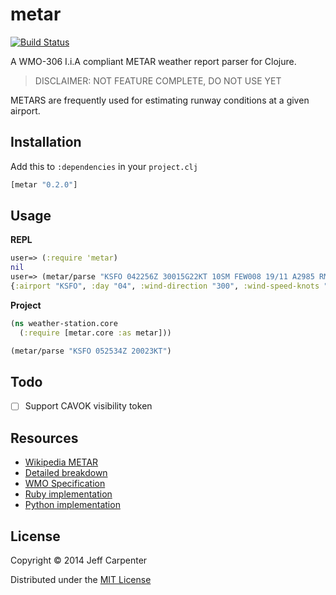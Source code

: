 # metar

[![Build Status](https://travis-ci.org/jeffcarp/metar.svg?branch=master)](https://travis-ci.org/jeffcarp/metar)

A WMO-306 I.i.A compliant METAR weather report parser for Clojure.

> DISCLAIMER: NOT FEATURE COMPLETE, DO NOT USE YET

METARS are frequently used for estimating runway conditions at a given airport.

## Installation

Add this to `:dependencies` in your `project.clj`

```clojure
[metar "0.2.0"]
```

## Usage

**REPL**

```clojure
user=> (:require 'metar)
nil
user=> (metar/parse "KSFO 042256Z 30015G22KT 10SM FEW008 19/11 A2985 RMK AO2 SLP107 T01940111")
{:airport "KSFO", :day "04", :wind-direction "300", :wind-speed-knots "15", :wind-gust-knots "22"}
```

**Project**

```clojure
(ns weather-station.core
  (:require [metar.core :as metar]))

(metar/parse "KSFO 052534Z 20023KT")
```

## Todo

- [ ] Support CAVOK visibility token

## Resources

- [Wikipedia METAR](http://en.wikipedia.org/wiki/METAR)
- [Detailed breakdown](http://www.uscg.mil/auxiliary/missions/auxair/metar_taf.pdf)
- [WMO Specification](http://www.wmo.int/pages/prog/www/WMOCodes/Manual/WMO306_Vol-I-1-PartA.pdf)
- [Ruby implementation](https://github.com/joeyates/metar-parser)
- [Python implementation](https://pypi.python.org/pypi/metar/1.4.0)

## License

Copyright &copy; 2014 Jeff Carpenter

Distributed under the [MIT License](LICENSE)
